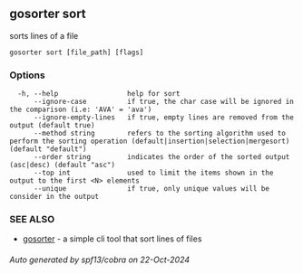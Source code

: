 ## gosorter sort

sorts lines of a file

```
gosorter sort [file_path] [flags]
```

### Options

```
  -h, --help                 help for sort
      --ignore-case          if true, the char case will be ignored in the comparison (i.e: 'AVA' = 'ava')
      --ignore-empty-lines   if true, empty lines are removed from the output (default true)
      --method string        refers to the sorting algorithm used to perform the sorting operation (default|insertion|selection|mergesort) (default "default")
      --order string         indicates the order of the sorted output (asc|desc) (default "asc")
      --top int              used to limit the items shown in the output to the first <N> elements
      --unique               if true, only unique values will be consider in the output
```

### SEE ALSO

* [gosorter](gosorter.md)	 - a simple cli tool that sort lines of files

###### Auto generated by spf13/cobra on 22-Oct-2024
